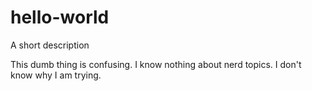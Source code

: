 # hello-world
A short description

This dumb thing is confusing. I know nothing about nerd topics. I don't know why I am trying.
